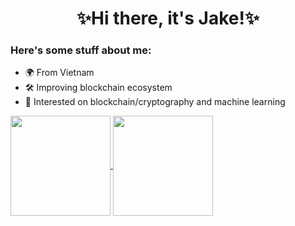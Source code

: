 <h1 align="center">✨Hi there, it's Jake!✨</h1>

### Here's some stuff about me:

- 🌍 From Vietnam
- 🛠️ Improving blockchain ecosystem
- 🌱 Interested on blockchain/cryptography and machine learning

<a href=https://github.com/carlosala>
  <img align="center" height="160em" src="https://github-readme-stats.vercel.app/api?username=nhnam6&custom_title=My%20Github%20Stats%21&theme=vue&count_private=true&include_all_commits=true&show_icons=true" />
  <img align="center" height="160em" src="https://github-readme-stats.vercel.app/api/top-langs/?username=nhnam6&custom_title=Which%20languages%20I%20use%20the%20most%3F&theme=vue&hide=ampl,tex&layout=compact&langs_count=6&size_weight=0.75&count_weight=0.25" />
</a>
